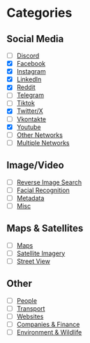 # Categories

## Social Media

* [ ] [Discord](https://bellingcat.gitbook.io/toolkit/categories/social-media/discord)
* [x] [Facebook](https://bellingcat.gitbook.io/toolkit/categories/social-media/facebook)
* [x] [Instagram](https://bellingcat.gitbook.io/toolkit/categories/social-media/instagram)
* [x] [LinkedIn](https://bellingcat.gitbook.io/toolkit/categories/social-media/linkedin)
* [x] [Reddit](https://bellingcat.gitbook.io/toolkit/categories/social-media/reddit)
* [ ] [Telegram](https://bellingcat.gitbook.io/toolkit/categories/social-media/telegram)
* [ ] [Tiktok](https://bellingcat.gitbook.io/toolkit/categories/social-media/tiktok)
* [x] [Twitter/X](https://bellingcat.gitbook.io/toolkit/categories/social-media/twitter)
* [ ] [Vkontakte](https://bellingcat.gitbook.io/toolkit/categories/social-media/vkontakte)
* [x] [Youtube](https://bellingcat.gitbook.io/toolkit/categories/social-media/youtube)
* [ ] [Other Networks](https://bellingcat.gitbook.io/toolkit/categories/social-media/other-networks)
* [ ] [Multiple Networks](https://bellingcat.gitbook.io/toolkit/categories/social-media/multiple-networks)

## Image/Video

* [ ] [Reverse Image Search](https://bellingcat.gitbook.io/toolkit/categories/image-video/reverse-image-search)
* [ ] [Facial Recognition](https://bellingcat.gitbook.io/toolkit/categories/image-video/facial-recognition)
* [ ] [Metadata](https://bellingcat.gitbook.io/toolkit/categories/image-video/metadata)
* [ ] [Misc](https://bellingcat.gitbook.io/toolkit/categories/image-video/image-misc)

## Maps & Satellites

* [ ] [Maps](https://bellingcat.gitbook.io/toolkit/categories/maps-and-satellites/maps)
* [ ] [Satellite Imagery](https://bellingcat.gitbook.io/toolkit/categories/maps-and-satellites/satellite-imagery)
* [ ] [Street View](https://bellingcat.gitbook.io/toolkit/categories/maps-and-satellites/street-view)

## Other

* [ ] [People](https://bellingcat.gitbook.io/toolkit/categories/people)
* [ ] [Transport](https://bellingcat.gitbook.io/toolkit/categories/transport)
* [ ] [Websites](https://bellingcat.gitbook.io/toolkit/categories/websites)
* [ ] [Companies & Finance](https://bellingcat.gitbook.io/toolkit/categories/companies-and-finance)
* [ ] [Environment & Wildlife](https://bellingcat.gitbook.io/toolkit/categories/environment-and-wildlife)
